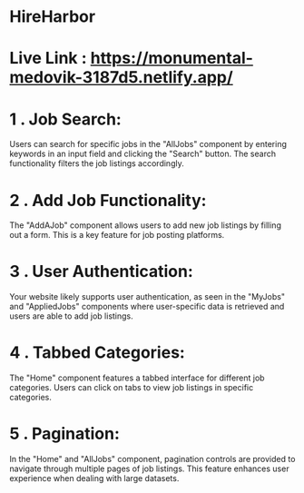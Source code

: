 # HireHarbor

# Live Link : https://monumental-medovik-3187d5.netlify.app/

# 1 . Job Search:
 Users can search for specific jobs in the "AllJobs" component by entering keywords in an input field and clicking the "Search" button. The search functionality filters the job listings accordingly. 

# 2 . Add Job Functionality: 
The "AddAJob" component allows users to add new job listings by filling out a form. This is a key feature for job posting platforms.

# 3 . User Authentication:
 Your website likely supports user authentication, as seen in the "MyJobs" and "AppliedJobs" components where user-specific data is retrieved and users are able to add job listings.

# 4 . Tabbed Categories: 
The "Home" component features a tabbed interface for different job categories. Users can click on tabs to view job listings in specific categories. 
# 5 . Pagination: 
In the "Home" and "AllJobs" component, pagination controls are provided to navigate through multiple pages of job listings. This feature enhances user experience when dealing with large datasets.


